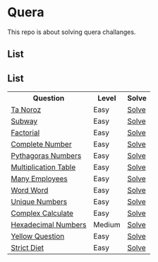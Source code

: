 # Quera

This repo is about solving quera challanges.

## List

## List

<table>
<tr>
    <th>Question</th>
    <th>Level</th>
    <th>Solve</th>
</tr>
<tr>
    <td><a href="https://quera.org/problemset/57760">Ta Noroz</a></td>
    <td>Easy</td>
    <td><a href="easy/ta_noroz.php">Solve</a></td>
</tr>
<tr>
    <td><a href="https://quera.org/problemset/218361">Subway</a></td>
    <td>Easy</td>
    <td><a href="easy/subway.cpp">Solve</a></td>
</tr>
<tr>
    <td><a href="https://quera.org/problemset/589">Factorial</a></td>
    <td>Easy</td>
    <td><a href="easy/factorial.cpp">Solve</a></td>
</tr>
<tr>
    <td><a href="https://quera.org/problemset/282">Complete Number</a></td>
    <td>Easy</td>
    <td><a href="easy/complete_number.cpp">Solve</a></td>
</tr>
<tr>
    <td><a href="https://quera.org/problemset/57760">Pythagoras Numbers</a></td>
    <td>Easy</td>
    <td><a href="easy/pythagoras_number.cpp">Solve</a></td>
</tr>
<tr>
    <td><a href="https://quera.org/problemset/3409">Multiplication Table</a></td>
    <td>Easy</td>
    <td><a href="easy/multiplication_table.cpp">Solve</a></td>
</tr>
<tr>
    <td><a href="https://quera.org/problemset/10636">Many Employees</a></td>
    <td>Easy</td>
    <td><a href="easy/many_employees.py">Solve</a></td>
</tr>
<tr>
    <td><a href="https://quera.org/problemset/108665">Word Word</a></td>
    <td>Easy</td>
    <td><a href="easy/word_word.py">Solve</a></td>
</tr>
<tr>
    <td><a href="https://quera.org/problemset/148099">Unique Numbers</a></td>
    <td>Easy</td>
    <td><a href="easy/unique_numbers.py">Solve</a></td>
</tr>
<tr>
    <td><a href="https://quera.org/problemset/279">Complex Calculate</a></td>
    <td>Easy</td>
    <td><a href="easy/complex_calculate.cpp">Solve</a></td>
</tr>
<tr>
    <td><a href="https://quera.org/problemset/277">Hexadecimal Numbers</a></td>
    <td>Medium</td>
    <td><a href="medium/hexadecimal_numbers.cpp">Solve</a></td>
</tr>
<tr>
    <td><a href="https://quera.org/problemset/3537">Yellow Question</a></td>
    <td>Easy</td>
    <td><a href="easy/yellow_question.cpp">Solve</a></td>
</tr>
<tr>
    <td><a href="https://quera.org/problemset/20256">Strict Diet</a></td>
    <td>Easy</td>
    <td><a href="easy/strict_diet.cpp">Solve</a></td>
</tr>
</table>
